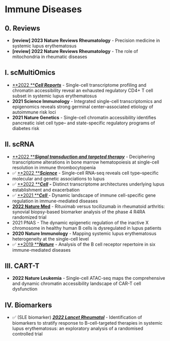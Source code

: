 # Immune Diseases

## 0. Reviews

* **\[review] 2023 Nature Reviews Rheumatology** - Precision medicine in systemic lupus erythematosus
* **\[review] 2022 Nature Reviews Rheumatology** - The role of mitochondria in rheumatic diseases

## I. scMultiOmics

* [**2022 **_**Cell Reports**_](https://pubmed.ncbi.nlm.nih.gov/36351407/) - Single-cell transcriptome profiling and chromatin accessibility reveal an exhausted regulatory CD4+ T cell subset in systemic lupus erythematosus
* **2021 Science Immunology** - Integrated single-cell transcriptomics and epigenomics reveals strong germinal center–associated etiology of autoimmune risk loci
* **2021 Nature Genetics** - Single-cell chromatin accessibility identifies pancreatic islet cell type– and state-specific regulatory programs of diabetes risk

## II. scRNA

* [**2022 **_**Signal transduction and targeted therapy**_](https://www.nature.com/articles/s41392-022-01167-9) - Deciphering transcriptome alterations in bone marrow hematopoiesis at single-cell resolution in immune thrombocytopenia
* ✅ [**2022 **_**Science**_](https://pubmed.ncbi.nlm.nih.gov/35389781/) - Single-cell RNA-seq reveals cell type–specific molecular and genetic associations to lupus
* ✅ [**2022 **_**Cell**_](https://www.sciencedirect.com/science/article/pii/S0092867422009242) _**-**_ Distinct transcriptome architectures underlying lupus establishment and exacerbation
* ✅ [**2021 **_**Cell**_ ](https://pubmed.ncbi.nlm.nih.gov/33930287/)- Dynamic landscape of immune cell-specific gene regulation in immune-mediated diseases
* [**2022 Nature Med**](https://www.nature.com/articles/s41591-022-01789-0) - Rituximab versus tocilizumab in rheumatoid arthritis: synovial biopsy-based biomarker analysis of the phase 4 R4RA randomized trial
* 2021 PNAS - The dynamic epigenetic regulation of the inactive X chromosome in healthy human B cells is dysregulated in lupus patients
* **2020 Nature Immunology** - Mapping systemic lupus erythematosus heterogeneity at the single-cell level
* ✅ [**2019 **_**Nature**_](https://pubmed.ncbi.nlm.nih.gov/31554970/) - Analysis of the B cell receptor repertoire in six immune-mediated diseases

## III. CART-T

* **2022 Nature Leukemia** - Single-cell ATAC-seq maps the comprehensive and dynamic chromatin accessibility landscape of CAR-T cell dysfunction

## IV. Biomarkers

* ✅ (SLE biomarker) [_**2022 Lancet Rheumatol**_](https://www.sciencedirect.com/science/article/pii/S2665991322003320?via%3Dihub) - Identification of biomarkers to stratify response to B-cell-targeted therapies in systemic lupus erythematosus: an exploratory analysis of a randomised controlled trial

